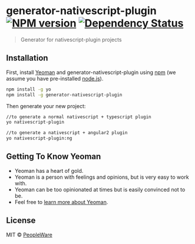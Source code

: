 # generator-nativescript-plugin [![NPM version][npm-image]][npm-url] [![Dependency Status][daviddm-image]][daviddm-url]
> Generator for nativescript-plugin projects

## Installation

First, install [Yeoman](http://yeoman.io) and generator-nativescript-plugin using [npm](https://www.npmjs.com/) (we assume you have pre-installed [node.js](https://nodejs.org/)).

```bash
npm install -g yo
npm install -g generator-nativescript-plugin
```

Then generate your new project:

```bash
//to generate a normal nativescript + typescript plugin
yo nativescript-plugin

//to generate a nativescript + angular2 plugin 
yo nativescript-plugin:ng
```

## Getting To Know Yeoman

 * Yeoman has a heart of gold.
 * Yeoman is a person with feelings and opinions, but is very easy to work with.
 * Yeoman can be too opinionated at times but is easily convinced not to be.
 * Feel free to [learn more about Yeoman](http://yeoman.io/).

## License

MIT © [PeopleWare](www.peopleware.do)


[npm-image]: https://badge.fury.io/js/generator-nativescript-plugin.svg
[npm-url]: https://npmjs.org/package/generator-nativescript-plugin
[travis-image]: https://travis-ci.org/peoplewareDo/generator-nativescript-plugin.svg?branch=master
[travis-url]: https://travis-ci.org/peoplewareDo/generator-nativescript-plugin
[daviddm-image]: https://david-dm.org/peoplewareDo/generator-nativescript-plugin.svg?theme=shields.io
[daviddm-url]: https://david-dm.org/peoplewareDo/generator-nativescript-plugin
